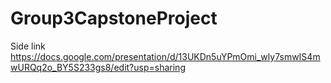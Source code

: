# Group3CapstoneProject
Side link
https://docs.google.com/presentation/d/13UKDn5uYPmOmi_wly7smwIS4mwURQq2o_BY5S233gs8/edit?usp=sharing

